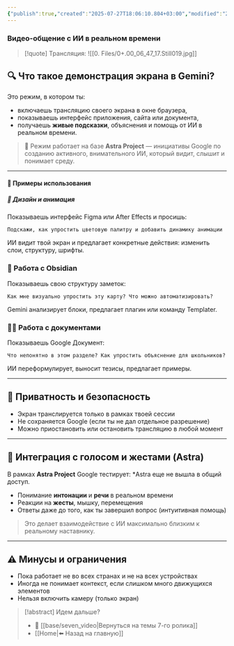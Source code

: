 ```yaml
---
{"publish":true,"created":"2025-07-27T18:06:10.804+03:00","modified":"2025-08-02T13:21:43.356+03:00","cssclasses":""}
---
```


### Видео-общение с ИИ в реальном времени

>[!quote] Трансляция:
![[0. Files/0+.00_06_47_17.Still019.jpg]]

## 🔍 Что такое демонстрация экрана в Gemini?

Это режим, в котором ты:

- включаешь трансляцию своего экрана в окне браузера,
- показываешь интерфейс приложения, сайта или документа,
- получаешь **живые подсказки**, объяснения и помощь от ИИ в реальном времени.

>🔧 Режим работает на базе **Astra Project** — инициативы Google по созданию активного, внимательного ИИ, который видит, слышит и понимает среду.


---
#### 💼 Примеры использования

##### 🎨 Дизайн и анимация

Показываешь интерфейс Figma или After Effects и просишь:

```
Подскажи, как упростить цветовую палитру и добавить динамику анимации
```

ИИ видит твой экран и предлагает конкретные действия: изменить слои, структуру, шрифты.

### 🧾 Работа с Obsidian

Показываешь свою структуру заметок:

```
Как мне визуально упростить эту карту? Что можно автоматизировать?
```

Gemini анализирует блоки, предлагает плагин или команду Templater.

### 🧑‍💼 Работа с документами

Показываешь Google Документ:

```
Что непонятно в этом разделе? Как упростить объяснение для школьников?
```

ИИ переформулирует, выносит тезисы, предлагает примеры.

---

## 🔐 Приватность и безопасность

- Экран транслируется только в рамках твоей сессии
- Не сохраняется Google (если ты не дал отдельное разрешение)
- Можно приостановить или остановить трансляцию в любой момент

---

## 🤖 Интеграция с голосом и жестами (Astra)

В рамках **Astra Project** Google тестирует:
*Astra еще не вышла в общий доступ.

- Понимание **интонации** и **речи** в реальном времени
- Реакции на **жесты**, мышку, перемещения
- Ответы даже до того, как ты завершил вопрос (интуитивная помощь)

> Это делает взаимодействие с ИИ максимально близким к реальному наставнику.

---

## ⚠️ Минусы и ограничения

- Пока работает не во всех странах и не на всех устройствах
- Иногда не понимает контекст, если слишком много движущихся элементов
- Нельзя включить камеру (только экран)

> [!abstract] Идем дальше?
> - 🧠 [[base/seven_video\|Вернуться на темы 7-го ролика]]
> - [[Home\|⬅️ Назад на главную]]